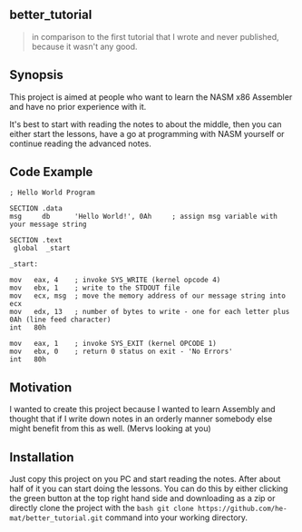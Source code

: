 ## better_tutorial

>in comparison to the first tutorial that I wrote and never published, because it wasn't any good.


## Synopsis

This project is aimed at people who want to learn the NASM x86 Assembler and have no prior experience with it.

It's best to start with reading the notes to about the middle, then you can either start the lessons, have a go at
programming with NASM yourself or continue reading the advanced notes.


## Code Example
```assembly
; Hello World Program

SECTION .data
msg     db      'Hello World!', 0Ah     ; assign msg variable with your message string

SECTION .text
 global  _start

_start:

mov   eax, 4    ; invoke SYS_WRITE (kernel opcode 4)
mov   ebx, 1    ; write to the STDOUT file
mov   ecx, msg  ; move the memory address of our message string into ecx
mov   edx, 13   ; number of bytes to write - one for each letter plus 0Ah (line feed character)
int   80h

mov   eax, 1    ; invoke SYS_EXIT (kernel OPCODE 1)
mov   ebx, 0    ; return 0 status on exit - 'No Errors'
int   80h
```

## Motivation

I wanted to create this project because I wanted to learn Assembly and thought that if I write down notes in an orderly manner somebody else might benefit from this as well. (Mervs looking at you)


## Installation

Just copy this project on you PC and start reading the notes. After about half of it you can start doing the lessons.
You can do this by either clicking the green button at the top right hand side and downloading as a zip or directly clone the project with the ```bash git clone https://github.com/he-mat/better_tutorial.git``` command into your working directory.
